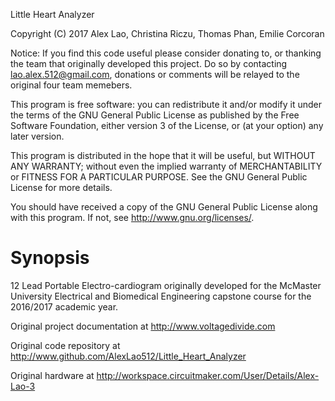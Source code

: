 Little Heart Analyzer

Copyright (C) 2017 Alex Lao, Christina Riczu, Thomas Phan, Emilie Corcoran

Notice: If you find this code useful please consider donating to, or thanking the team that originally developed this project. Do so by contacting lao.alex.512@gmail.com, donations or comments will be relayed to the original four team memebers. 

This program is free software: you can redistribute it and/or modify
it under the terms of the GNU General Public License as published by
the Free Software Foundation, either version 3 of the License, or
(at your option) any later version.

This program is distributed in the hope that it will be useful,
but WITHOUT ANY WARRANTY; without even the implied warranty of
MERCHANTABILITY or FITNESS FOR A PARTICULAR PURPOSE.  See the
GNU General Public License for more details.

You should have received a copy of the GNU General Public License
along with this program.  If not, see <http://www.gnu.org/licenses/>.

# Synopsis
12 Lead Portable Electro-cardiogram originally developed for the McMaster University Electrical and Biomedical Engineering capstone course for the 2016/2017 academic year. 

Original project documentation at http://www.voltagedivide.com 

Original code repository at http://www.github.com/AlexLao512/Little_Heart_Analyzer 

Original hardware at http://workspace.circuitmaker.com/User/Details/Alex-Lao-3 
